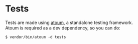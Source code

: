 # Tests

Tests are made using [atoum](http://atoum.org/), a standalone testing framework.<br>
Atoum is required as a dev dependency, so you can do:

    $ vendor/bin/atoum -d tests
